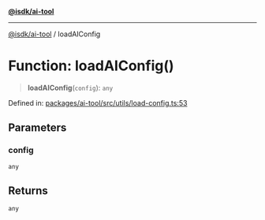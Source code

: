 [**@isdk/ai-tool**](../README.md)

***

[@isdk/ai-tool](../globals.md) / loadAIConfig

# Function: loadAIConfig()

> **loadAIConfig**(`config`): `any`

Defined in: [packages/ai-tool/src/utils/load-config.ts:53](https://github.com/isdk/ai-tool.js/blob/c084189f913fb955b91b492de68bd07ce78f8c82/src/utils/load-config.ts#L53)

## Parameters

### config

`any`

## Returns

`any`
